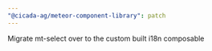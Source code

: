 ```yaml
---
"@cicada-ag/meteor-component-library": patch
---
```


Migrate mt-select over to the custom built i18n composable

